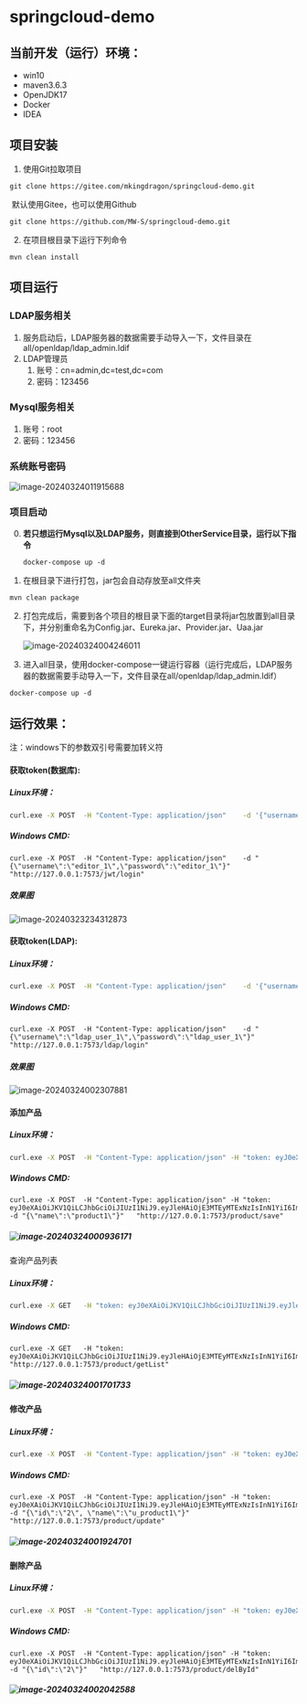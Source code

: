 

# springcloud-demo

## 当前开发（运行）环境：

- win10
- maven3.6.3
- OpenJDK17
- Docker
- IDEA

## 项目安装

1. 使用Git拉取项目

```
git clone https://gitee.com/mkingdragon/springcloud-demo.git
```

​	默认使用Gitee，也可以使用Github

```
git clone https://github.com/MW-S/springcloud-demo.git
```

2. 在项目根目录下运行下列命令

```shell
mvn clean install
```

### 

## 项目运行

### LDAP服务相关

1. 服务启动后，LDAP服务器的数据需要手动导入一下，文件目录在all/openldap/ldap_admin.ldif
2. LDAP管理员
   1. 账号：cn=admin,dc=test,dc=com
   2. 密码：123456

### Mysql服务相关

1. 账号：root
2. 密码：123456

### 系统账号密码

![image-20240324011915688](.\mdPic\account.png)

### 项目启动

0. **若只想运行Mysql以及LDAP服务，则直接到OtherService目录，运行以下指令**

    ```shell
    docker-compose up -d
    ```

1. 在根目录下进行打包，jar包会自动存放至all文件夹

```shell
mvn clean package
```

2. 打包完成后，需要到各个项目的根目录下面的target目录将jar包放置到all目录下，并分别重命名为Config.jar、Eureka.jar、Provider.jar、Uaa.jar

   ![image-20240324004246011](.\mdPic\projectStruct.png)

3. 进入all目录，使用docker-compose一键运行容器（运行完成后，LDAP服务器的数据需要手动导入一下，文件目录在all/openldap/ldap_admin.ldif）

```shell
docker-compose up -d
```

## 运行效果：

注：windows下的参数双引号需要加转义符

#### 获取token(数据库):

##### Linux环境：

```bash
curl.exe -X POST  -H "Content-Type: application/json"    -d '{"username":"editor_1","password":"editor_1"}'    "http://127.0.0.1:7573/jwt/login"
```

##### Windows CMD:

```shell
curl.exe -X POST  -H "Content-Type: application/json"    -d "{\"username\":\"editor_1\",\"password\":\"editor_1\"}"    "http://127.0.0.1:7573/jwt/login"
```

##### 效果图

![image-20240323234312873](.\mdPic\getToken1.png)

#### 获取token(LDAP):

##### Linux环境：

```bash
curl.exe -X POST  -H "Content-Type: application/json"    -d '{"username":"ldap_user_1","password":"ldap_user_1"}'    "http://127.0.0.1:7573/ldap/login"
```

##### Windows CMD:

```shell
curl.exe -X POST  -H "Content-Type: application/json"    -d "{\"username\":\"ldap_user_1\",\"password\":\"ldap_user_1\"}"    "http://127.0.0.1:7573/ldap/login"
```

##### 效果图

![image-20240324002307881](.\mdPic\getToken2.png)

#### 添加产品

##### Linux环境：

```bash
curl.exe -X POST  -H "Content-Type: application/json" -H "token: eyJ0eXAiOiJKV1QiLCJhbGciOiJIUzI1NiJ9.eyJleHAiOjE3MTEyMTExNzIsInN1YiI6ImVkaXRvcl8xIn0.S6qYlPI9Rhy9ZQIxfabSRD7hWlYJExF4SjrZcZtazWI"   -d '{"name":"product1"}'    "http://127.0.0.1:7573/product/save"
```

##### Windows CMD:

```shell
curl.exe -X POST  -H "Content-Type: application/json" -H "token: eyJ0eXAiOiJKV1QiLCJhbGciOiJIUzI1NiJ9.eyJleHAiOjE3MTEyMTExNzIsInN1YiI6ImVkaXRvcl8xIn0.S6qYlPI9Rhy9ZQIxfabSRD7hWlYJExF4SjrZcZtazWI"   -d "{\"name\":\"product1\"}"   "http://127.0.0.1:7573/product/save"
```

##### ![image-20240324000936171](.\mdPic\add.png)

查询产品列表

##### Linux环境：

```bash
curl.exe -X GET   -H "token: eyJ0eXAiOiJKV1QiLCJhbGciOiJIUzI1NiJ9.eyJleHAiOjE3MTEyMTExNzIsInN1YiI6ImVkaXRvcl8xIn0.S6qYlPI9Rhy9ZQIxfabSRD7hWlYJExF4SjrZcZtazWI"    "http://127.0.0.1:7573/product/getList"
```

##### Windows CMD:

```shell
curl.exe -X GET   -H "token: eyJ0eXAiOiJKV1QiLCJhbGciOiJIUzI1NiJ9.eyJleHAiOjE3MTEyMTExNzIsInN1YiI6ImVkaXRvcl8xIn0.S6qYlPI9Rhy9ZQIxfabSRD7hWlYJExF4SjrZcZtazWI"    "http://127.0.0.1:7573/product/getList"
```

##### ![image-20240324001701733](.\mdPic\read.png)

#### 修改产品

##### Linux环境：

```bash
curl.exe -X POST  -H "Content-Type: application/json" -H "token: eyJ0eXAiOiJKV1QiLCJhbGciOiJIUzI1NiJ9.eyJleHAiOjE3MTEyMTExNzIsInN1YiI6ImVkaXRvcl8xIn0.S6qYlPI9Rhy9ZQIxfabSRD7hWlYJExF4SjrZcZtazWI"   -d '{"id":"2","name":"u_product1"}'    "http://127.0.0.1:7573/product/update"
```

##### Windows CMD:

```shell
curl.exe -X POST  -H "Content-Type: application/json" -H "token: eyJ0eXAiOiJKV1QiLCJhbGciOiJIUzI1NiJ9.eyJleHAiOjE3MTEyMTExNzIsInN1YiI6ImVkaXRvcl8xIn0.S6qYlPI9Rhy9ZQIxfabSRD7hWlYJExF4SjrZcZtazWI"   -d "{\"id\":\"2\", \"name\":\"u_product1\"}"   "http://127.0.0.1:7573/product/update"
```

##### ![image-20240324001924701](.\mdPic\update.png)

#### 删除产品

##### Linux环境：

```bash
curl.exe -X POST  -H "Content-Type: application/json" -H "token: eyJ0eXAiOiJKV1QiLCJhbGciOiJIUzI1NiJ9.eyJleHAiOjE3MTEyMTExNzIsInN1YiI6ImVkaXRvcl8xIn0.S6qYlPI9Rhy9ZQIxfabSRD7hWlYJExF4SjrZcZtazWI"   -d '{"id":"2"}'    "http://127.0.0.1:7573/product/delById"
```

##### Windows CMD:

```shell
curl.exe -X POST  -H "Content-Type: application/json" -H "token: eyJ0eXAiOiJKV1QiLCJhbGciOiJIUzI1NiJ9.eyJleHAiOjE3MTEyMTExNzIsInN1YiI6ImVkaXRvcl8xIn0.S6qYlPI9Rhy9ZQIxfabSRD7hWlYJExF4SjrZcZtazWI"   -d "{\"id\":\"2\"}"   "http://127.0.0.1:7573/product/delById"
```

##### ![image-20240324002042588](.\mdPic\del.png)
